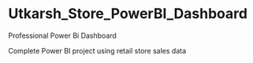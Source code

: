 # Utkarsh_Store_PowerBI_Dashboard
Professional Power Bi Dashboard

Complete Power BI project using retail store sales data 


